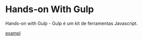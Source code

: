 # Hands-on  With Gulp

Hands-on with Gulp - Gulp é um kit de ferramentas Javascript.

[exampl]("https://semaphoreci.com/community/tutorials/getting-started-with-gulp-js")